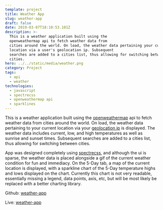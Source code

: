```yaml
---
template: project
title: Weather App
slug: weather-app
draft: false
date: 2019-03-07T18:10:53.101Z
description: >-
  This is a weather application built using the
  openweathermap api to fetch weather data from
  cities around the world. On load, the weather data pertaining your current
  location via a user's geolocation ip. Subsequent
  searches are added to a cities list, thus allowing for switching between
  cities.
hero: ../../static/media/weather.png
category: Project
tags:
  - api
  - weather
technologies:
  - javascript
  - spectrecss
  - openweathermap api
  - sparklines
---
```


This is a weather application built using the [openweathermap](https://openweathermap.org) api to fetch weather data from cities around the world. On load, the weather data pertaining to your current location via your [geolocation ip](https://geoip-db.com/json/) is displayed. The weather data includes current, low, and high temperatures as well as sunrise and sunset times. Subsequent searches are added to a cities list, thus allowing for switching between cities.

App was designed completely using [spectrecss](https://picturepan2.github.io/spectre/), and although the ui is sparse, the weather data is placed alongside a gif of the current weather condition for fun and immediacy. On the 5-Day tab, a map of the current location is displayed, with a sparkline chart of the 5-Day temperature highs and lows displayed on the chart. Currently this chart is not very readable, essentially missing a legend, data points, axis, etc, but will be most likely be replaced with a better charting library.

Github: [weather-app](https://github.com/cdrani/weather)

Live: [weather-app](https://cdrani.github.io/weather)
